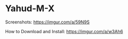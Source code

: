 # Yahud-M-X
Screenshots: https://imgur.com/a/59N9S

How to Download and Install: https://imgur.com/a/w3Ah6
